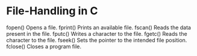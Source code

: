 # File-Handling in C
fopen() Opens a file.
fprint() Prints an available file.
fscan() Reads the data present in the file.
fputc() Writes a character to the file.
fgetc() Reads the character to the file.
fseek() Sets the pointer to the intended file position.
fclose() Closes a program file.
